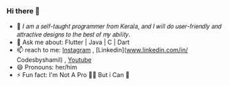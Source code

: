 ### Hi there 👋

- 🌱 𝐼 𝑎𝑚 𝑎 𝑠𝑒𝑙𝑓-𝑡𝑎𝑢𝑔ℎ𝑡 𝑝𝑟𝑜𝑔𝑟𝑎𝑚𝑚𝑒𝑟 𝑓𝑟𝑜𝑚 𝐾𝑒𝑟𝑎𝑙𝑎, 𝑎𝑛𝑑 𝐼 𝑤𝑖𝑙𝑙 𝑑𝑜 𝑢𝑠𝑒𝑟-𝑓𝑟𝑖𝑒𝑛𝑑𝑙𝑦 𝑎𝑛𝑑 𝑎𝑡𝑡𝑟𝑎𝑐𝑡𝑖𝑣𝑒 𝑑𝑒𝑠𝑖𝑔𝑛𝑠 𝑡𝑜 𝑡ℎ𝑒 𝑏𝑒𝑠𝑡 𝑜𝑓 𝑚𝑦 𝑎𝑏𝑖𝑙𝑖𝑡𝑦.
- 💬 Ask me about: Flutter | Java | C | Dart
- 📫 reach to me: [Instagram](https://instagram.com/codesbyshamil) , [Linkedin](www.linkedin.com/in/
Codesbyshamil) , [Youtube](https://youtube.com/codesbyshamil)
- 😄 Pronouns: her/him
- ⚡ Fun fact: I'm Not A Pro 👨‍💻 But i Can 💪
